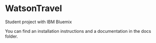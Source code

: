 # WatsonTravel
Student project with IBM Bluemix 

You can find an installation instructions and a documentation in the docs folder.
